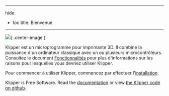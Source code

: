 ***

hide:

- toc title: Bienvenue

***

![](img/klipper-logo.png){ .center-image }

Klipper est un microprogramme pour imprimante 3D. Il combine la puissance d'un ordinateur classique avec un ou plusieurs microcontrôleurs. Consultez le document [Fonctionnalités](Features.md) pour plus d'informations sur les raisons pour lesquelles vous devriez utiliser Klipper.

Pour commencer à utiliser Klipper, commencez par effectuer l'[installation](Installation.md).

Klipper is Free Software. Read the [documentation](Overview.md) or view [the Klipper code on github](https://github.com/Klipper3d/klipper).
